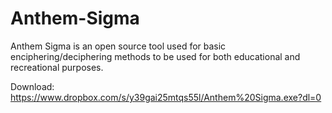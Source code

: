 # Anthem-Sigma
Anthem Sigma is an open source tool used for basic enciphering/deciphering methods to be used for both educational and recreational purposes.

Download: https://www.dropbox.com/s/y39gai25mtqs55l/Anthem%20Sigma.exe?dl=0
